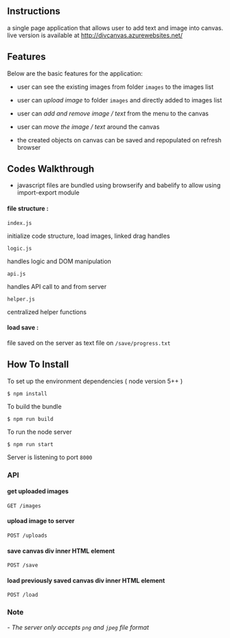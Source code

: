 ## Instructions

a single page application that allows user to add text and image into canvas.
live version is available at http://divcanvas.azurewebsites.net/

## Features

Below are the basic features for the application:

- user can see the existing images from folder `images` to the images list
- user can *upload image* to folder `images` and directly added to images list
- user can *add and remove image / text* from the menu to the canvas
- user can *move the image / text* around the canvas

- the created objects on canvas can be saved and repopulated on refresh browser

## Codes Walkthrough

- javascript files are bundled using browserify and babelify to allow using import-export module

#### file structure :
```
index.js
```
initialize code structure, load images, linked drag handles

```
logic.js
```
handles logic and DOM manipulation

```
api.js
```
handles API call to and from server

```
helper.js
```
centralized helper functions

#### load save :
file saved on the server as text file on `/save/progress.txt` 


## How To Install

To set up the environment dependencies ( node version 5++ )

```
$ npm install
```

To build the bundle

```
$ npm run build
```

To run the node server

```
$ npm run start
```

Server is listening to port `8000`

### API

#### get uploaded images

```
GET /images
```

#### upload image to server

```
POST /uploads
```

#### save canvas div inner HTML element

```
POST /save
```

#### load previously saved canvas div inner HTML element

```
POST /load
```

### Note

_- The server only accepts `png` and `jpeg` file format_